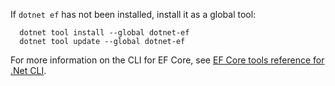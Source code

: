 If `dotnet ef` has not been installed, install it as a global tool:

```dotnetcli
  dotnet tool install --global dotnet-ef
  dotnet tool update --global dotnet-ef
```

For more information on the CLI for EF Core, see [EF Core tools reference for .Net CLI](/ef/core/miscellaneous/cli/dotnet).